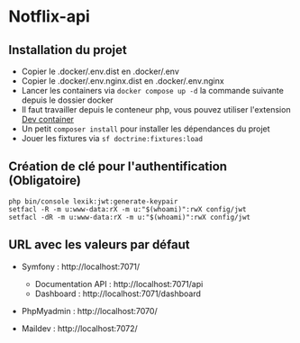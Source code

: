 # Notflix-api

## Installation du projet

- Copier le .docker/.env.dist en .docker/.env
- Copier le .docker/.env.nginx.dist en .docker/.env.nginx
- Lancer les containers via ```docker compose up -d``` la commande suivante depuis le dossier docker 
- Il faut travailler depuis le conteneur php, vous pouvez utiliser l'extension [Dev container](https://marketplace.visualstudio.com/items?itemName=ms-vscode-remote.remote-containers)
- Un petit ```composer install``` pour installer les dépendances du projet
- Jouer les fixtures via ```sf doctrine:fixtures:load```

## Création de clé pour l'authentification (Obligatoire)

```console
php bin/console lexik:jwt:generate-keypair
setfacl -R -m u:www-data:rX -m u:"$(whoami)":rwX config/jwt
setfacl -dR -m u:www-data:rX -m u:"$(whoami)":rwX config/jwt
```

## URL avec les valeurs par défaut

- Symfony : http://localhost:7071/
    - Documentation API : http://localhost:7071/api
    - Dashboard : http://localhost:7071/dashboard
    
- PhpMyadmin : http://localhost:7070/
- Maildev : http://localhost:7072/